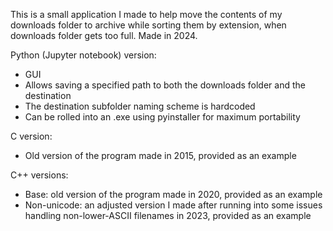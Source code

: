 This is a small application I made to help move the contents of my downloads folder to archive while sorting them by extension, when downloads folder gets too full. Made in 2024.

Python (Jupyter notebook) version:
- GUI
- Allows saving a specified path to both the downloads folder and the destination
- The destination subfolder naming scheme is hardcoded
- Can be rolled into an .exe using pyinstaller for maximum portability

C version:
- Old version of the program made in 2015, provided as an example

C++ versions:
- Base: old version of the program made in 2020, provided as an example
- Non-unicode: an adjusted version I made after running into some issues handling non-lower-ASCII filenames in 2023, provided as an example
